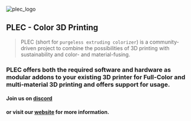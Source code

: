 
![plec_logo](https://github.com/plec3d/plec3d/assets/142444700/8f11573a-df9d-48d8-acae-b8cd9c7e8f0c)


## PLEC - Color 3D Printing

> PLEC (short for `purgeless extruding colorizer`) is a community-driven project to combine the possibilities of 3D printing with sustainability and color- and material-fusing.

### PLEC offers both the required software and hardware as modular addons to your existing 3D printer for Full-Color and multi-material 3D printing and offers support for usage.

#### Join us on [discord](https://discord.gg/famjEqGq) 
#### or visit our [website](https://plec.community) for more information.
